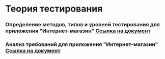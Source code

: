 # Теория тестирования

### Определение методов, типов и уровней тестирования для приложения "Интернет-магазин" [Сcылка на документ](https://docs.google.com/spreadsheets/d/1qxb-wgAXDWZSzXXeujB89Jd-9ltE954iDhN2avrfpKE/edit?gid=0#gid=0)

### Анализ требований для приложения "Интернет-магазин" [Сcылка на документ](https://docs.google.com/spreadsheets/d/17SouEZ52z0_DbWNvPbDNzetawCzF1wpZQwDpDowiPd0/edit?gid=1776886247#gid=1776886247)
